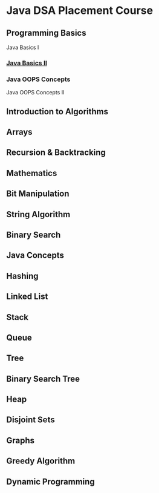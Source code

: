 # Java DSA Placement Course
## Programming Basics
Java Basics I
### [Java Basics II](https://github.com/PrabhatKr0607/JavaDSAPlacementCourse/tree/main/1.%20Programming%20Basics/Java%20Basics%20II)
### Java OOPS Concepts
Java OOPS Concepts II
## Introduction to Algorithms
## Arrays
## Recursion & Backtracking
## Mathematics
## Bit Manipulation
## String Algorithm
## Binary Search
## Java Concepts
## Hashing
## Linked List
## Stack
## Queue
## Tree
## Binary Search Tree
## Heap
## Disjoint Sets
## Graphs
## Greedy Algorithm
## Dynamic Programming

